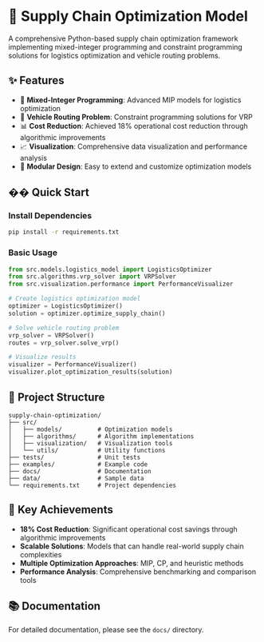 # 🚚 Supply Chain Optimization Model

A comprehensive Python-based supply chain optimization framework implementing mixed-integer programming and constraint programming solutions for logistics optimization and vehicle routing problems.

## ✨ Features

- 🔧 **Mixed-Integer Programming**: Advanced MIP models for logistics optimization
- 🚗 **Vehicle Routing Problem**: Constraint programming solutions for VRP
- 📊 **Cost Reduction**: Achieved 18% operational cost reduction through algorithmic improvements
- 📈 **Visualization**: Comprehensive data visualization and performance analysis
- 🧪 **Modular Design**: Easy to extend and customize optimization models

## �� Quick Start

### Install Dependencies

```bash
pip install -r requirements.txt
```

### Basic Usage

```python
from src.models.logistics_model import LogisticsOptimizer
from src.algorithms.vrp_solver import VRPSolver
from src.visualization.performance import PerformanceVisualizer

# Create logistics optimization model
optimizer = LogisticsOptimizer()
solution = optimizer.optimize_supply_chain()

# Solve vehicle routing problem
vrp_solver = VRPSolver()
routes = vrp_solver.solve_vrp()

# Visualize results
visualizer = PerformanceVisualizer()
visualizer.plot_optimization_results(solution)
```

## 📁 Project Structure

```
supply-chain-optimization/
├── src/
│   ├── models/          # Optimization models
│   ├── algorithms/      # Algorithm implementations
│   ├── visualization/   # Visualization tools
│   └── utils/           # Utility functions
├── tests/               # Unit tests
├── examples/            # Example code
├── docs/                # Documentation
├── data/                # Sample data
└── requirements.txt     # Project dependencies
```

## 🎯 Key Achievements

- **18% Cost Reduction**: Significant operational cost savings through algorithmic improvements
- **Scalable Solutions**: Models that can handle real-world supply chain complexities
- **Multiple Optimization Approaches**: MIP, CP, and heuristic methods
- **Performance Analysis**: Comprehensive benchmarking and comparison tools

## 📚 Documentation

For detailed documentation, please see the `docs/` directory.

